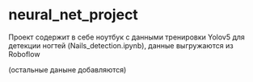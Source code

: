 # neural_net_project

Проект содержит в себе ноутбук с данными тренировки Yolov5  для детекции ногтей (Nails_detection.ipynb), данные выгружаются из Roboflow


(остальные даныне добавляются)
